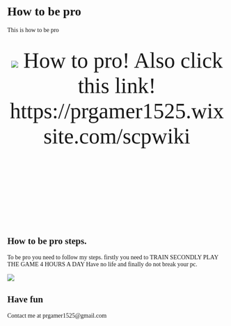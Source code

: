 <html>
    <h1> How to be pro </h1>
    <body style="font-family: sans serif;">
    <table> This is how to be pro </table>
        <header style="font-size: 50px; text allign: left; background color: blue">
         <img src="https://cdn.pixabay.com/photo/2019/04/21/04/45/cat-4143414_960_720.jpg"> How to pro! Also  click this link! https://prgamer1525.wixsite.com/scpwiki</header>
    <main>
        <h2> How to be pro steps. </h2>
        <p> To be pro you need to follow my steps.
            firstly you need to TRAIN
            SECONDLY PLAY THE GAME 4 HOURS A DAY
            Have no  life and finally
            do not break your pc.</p>
            <img src="https://cdn.pixabay.com/photo/2021/09/07/07/11/game-console-6603120_960_720.jpg">
            </main>
            <footer>
                <h2> Have fun </h2>
                <p>Contact me at prgamer1525@gmail.com</p>
            </footer>
   </body style>
        </body>
</html>
